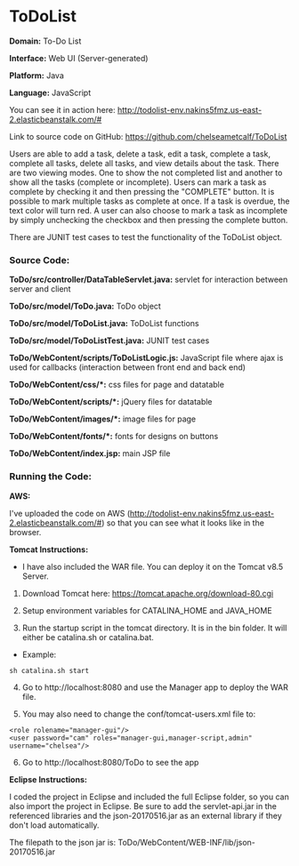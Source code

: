 # ToDoList

**Domain:** To-Do List

**Interface:** Web UI (Server-generated)

**Platform:** Java

**Language:** JavaScript

You can see it in action here: http://todolist-env.nakins5fmz.us-east-2.elasticbeanstalk.com/#

Link to source code on GitHub: https://github.com/chelseametcalf/ToDoList

Users are able to add a task, delete a task, edit a task, complete a task, complete all tasks, delete all tasks, and view details about the task. There are two viewing modes. One to show the not completed list and another to show all the tasks (complete or incomplete). Users can mark a task as complete by checking it and then pressing the "COMPLETE" button. It is possible to mark multiple tasks as complete at once. If a task is overdue, the text color will turn red. A user can also choose to mark a task as incomplete by simply unchecking the checkbox and then pressing the complete button.

There are JUNIT test cases to test the functionality of the ToDoList object.

### Source Code:
**ToDo/src/controller/DataTableServlet.java:** servlet for interaction between server and client

**ToDo/src/model/ToDo.java:** ToDo object

**ToDo/src/model/ToDoList.java:** ToDoList functions

**ToDo/src/model/ToDoListTest.java:** JUNIT test cases

**ToDo/WebContent/scripts/ToDoListLogic.js:** JavaScript file where ajax is used for callbacks (interaction between front end and back end)

**ToDo/WebContent/css/*:** css files for page and datatable

**ToDo/WebContent/scripts/*:** jQuery files for datatable

**ToDo/WebContent/images/*:** image files for page

**ToDo/WebContent/fonts/*:** fonts for designs on buttons

**ToDo/WebContent/index.jsp:** main JSP file

### Running the Code:

**AWS:**

I've uploaded the code on AWS (http://todolist-env.nakins5fmz.us-east-2.elasticbeanstalk.com/#) so that you can see what it looks like in the browser. 

**Tomcat Instructions:**

* I have also included the WAR file. You can deploy it on the Tomcat v8.5 Server.

1. Download Tomcat here: https://tomcat.apache.org/download-80.cgi

2. Setup environment variables for CATALINA_HOME and JAVA_HOME

3. Run the startup script in the tomcat directory. It is in the bin folder. It will either be catalina.sh or catalina.bat.

* Example:
```
sh catalina.sh start
```

4. Go to http://localhost:8080 and use the Manager app to deploy the WAR file.

5. You may also need to change the conf/tomcat-users.xml file to:

```
<role rolename="manager-gui"/>
<user password="cam" roles="manager-gui,manager-script,admin" username="chelsea"/>
```

6. Go to http://localhost:8080/ToDo to see the app

**Eclipse Instructions:**

I coded the project in Eclipse and included the full Eclipse folder, so you can also import the project in Eclipse. Be sure to add the servlet-api.jar in the referenced libraries and the json-20170516.jar as an external library if they don't load automatically.

The filepath to the json jar is: ToDo/WebContent/WEB-INF/lib/json-20170516.jar